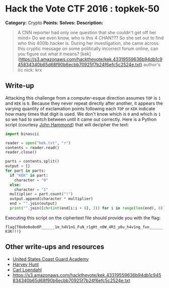 # Hack the Vote CTF 2016 : topkek-50

**Category:** Crypto
**Points:**
**Solves:**
**Description:**

> A CNN reporter had only one question that she couldn't get off her mind&gt; Do we even know, who is this 4 CHAN???    So she set out to find who this 400lb hacker is. During her investigation, she came across this cryptic message on some politically incorrect forum online, can you figure out what it means?    [kek](<https://s3.amazonaws.com/hackthevote/kek.43319559636b94db1c945834340b65d68f90b6ecbb70925f7b24f6efc5c2524e.txt)>  author's irc nick: krx


## Write-up

Attacking this challenge from a computer-esque direction assumes `TOP` is `1` and `KEK` is `0`. Because they never repeat directly after another, it appears the varying quantity of exclamation points following each `TOP` or `KEK` indicate how many times that digit is used. We don't know which is `0` and which is `1` so we had to switch between until it came out correctly. Here is a Python script (courtesy [John Hammond](https://github.com/USCGA)) that will decipher the text:

```python
import binascii

reader = open("kek.txt", "r")
contents = reader.read()
reader.close()

parts = contents.split()
output = []
for part in parts:
  if "KEK" in part:
    character = "0"
  else:
    character = "1"
  multiplier = part.count("!")
  output.append(character * multiplier)
  end = "".join(output)
  print("".join([chr(int(end[i:i + 8], 2)) for i in range(len(end), 8)]))
```

Executing this script on the ciphertext file should provide you with the flag:

`flag{T0o0o0o0o0P______1m_h4V1nG_FuN_r1gHt_n0W_4R3_y0u_h4v1ng_fun______K3K!!!}`

## Other write-ups and resources

* [United States Coast Guard Academy](https://github.com/USCGA/writeups/tree/master/online_ctfs/hackthevote2016/crypto50)
* [Harvey Hunt](https://github.com/HarveyHunt/ctfs/blob/master/2016/hackthevote/crypto/topkek/topkek.md)
* [Carl Loendahl](https://github.com/grocid/CTF/tree/master/Hack%20the%20vote/2016#topkek-50-p)
* https://s3.amazonaws.com/hackthevote/kek.43319559636b94db1c945834340b65d68f90b6ecbb70925f7b24f6efc5c2524e.txt
